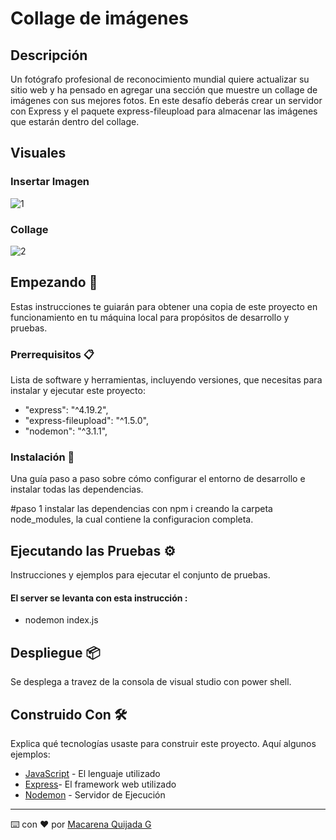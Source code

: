 # Collage de imágenes

## Descripción
Un fotógrafo profesional de reconocimiento mundial quiere actualizar su sitio web y ha
pensado en agregar una sección que muestre un collage de imágenes con sus mejores fotos.
En este desafío deberás crear un servidor con Express y el paquete express-fileupload para
almacenar las imágenes que estarán dentro del collage.
## Visuales
### Insertar Imagen
![1](https://github.com/MacarenaQuijadaG/Collages-de-imagenes/assets/50925916/d7e9f0f9-c608-4333-a48a-49a949518cfd)
### Collage
![2](https://github.com/MacarenaQuijadaG/Collages-de-imagenes/assets/50925916/f11e2a55-d527-4adc-a7d1-9053dd565e21)


## Empezando 🚀

Estas instrucciones te guiarán para obtener una copia de este proyecto en funcionamiento en tu máquina local para propósitos de desarrollo y pruebas.

### Prerrequisitos 📋

Lista de software y herramientas, incluyendo versiones, que necesitas para instalar y ejecutar este proyecto:

- "express": "^4.19.2",
- "express-fileupload": "^1.5.0",
- "nodemon": "^3.1.1",

### Instalación 🔧

Una guía paso a paso sobre cómo configurar el entorno de desarrollo e instalar todas las dependencias.

#paso 1
instalar las dependencias con npm i creando la carpeta node_modules, la cual contiene la configuracion completa.

## Ejecutando las Pruebas ⚙️

Instrucciones y ejemplos para ejecutar el conjunto de pruebas.

####  El server se levanta con esta instrucción :

- nodemon index.js

## Despliegue 📦

Se desplega a travez de la consola de visual studio con power shell.

## Construido Con 🛠️

Explica qué tecnologías usaste para construir este proyecto. Aquí algunos ejemplos:

- [JavaScript](https://developer.mozilla.org/en-US/docs/Web/JavaScript) - El lenguaje utilizado
- [Express](https://expressjs.com/en/5x/api.html)- El framework web utilizado
- [Nodemon](https://www.npmjs.com/package/nodemon) - Servidor de Ejecución

---

⌨️ con ❤️ por [Macarena Quijada G](https://github.com/MacarenaQuijadaG)
